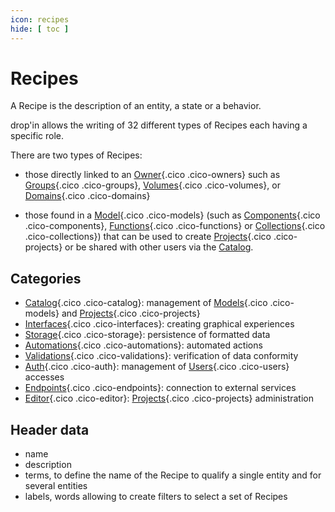 ```yaml
---
icon: recipes
hide: [ toc ]
---
```

# Recipes

A Recipe is the description of an entity, a state or a behavior.

drop'in allows the writing of 32 different types of Recipes each having a specific role.

There are two types of Recipes:

- those directly linked to an [Owner](/concepts/owners/){.cico .cico-owners} such as [Groups](/concepts/auth/groups/){.cico .cico-groups}, [Volumes](/concepts/storage/volumes/){.cico .cico-volumes}, or [Domains](/concepts/endpoints/domains/){.cico .cico-domains}

- those found in a [Model](/concepts/catalog/models/){.cico .cico-models} (such as [Components](/concepts/interfaces/components/){.cico .cico-components}, [Functions](/concepts/automations/functions/){.cico .cico-functions} or [Collections](/concepts/storage/collections/){.cico .cico-collections}) that can be used to create [Projects](/concepts/catalog/projects/){.cico .cico-projects} or be shared with other users via the [Catalog](/concepts/catalog/).

## Categories
- [Catalog](/concepts/catalog/){.cico .cico-catalog}: management of [Models](/concepts/catalog/models/){.cico .cico-models} and [Projects](/concepts/catalog/projects/){.cico .cico-projects}
- [Interfaces](/concepts/interfaces/){.cico .cico-interfaces}: creating graphical experiences
- [Storage](/concepts/storage/){.cico .cico-storage}: persistence of formatted data
- [Automations](/concepts/automations/){.cico .cico-automations}: automated actions
- [Validations](/concepts/validations/){.cico .cico-validations}: verification of data conformity
- [Auth](/concepts/auth/){.cico .cico-auth}: management of [Users](/concepts/owners/users/){.cico .cico-users} accesses
- [Endpoints](/concepts/endpoints/){.cico .cico-endpoints}: connection to external services
- [Editor](/concepts/editor/){.cico .cico-editor}: [Projects](/concepts/catalog/projects/){.cico .cico-projects} administration

## Header data
- name
- description
- terms, to define the name of the Recipe to qualify a single entity and for several entities
- labels, words allowing to create filters to select a set of Recipes
